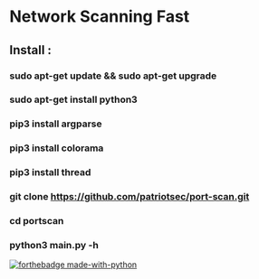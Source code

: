 # Network Scanning Fast
## Install :
### sudo apt-get update && sudo apt-get upgrade
### sudo apt-get install python3
### pip3 install argparse
### pip3 install colorama
### pip3 install thread
### git clone https://github.com/patriotsec/port-scan.git
### cd portscan
### python3 main.py -h



[![forthebadge made-with-python](http://ForTheBadge.com/images/badges/made-with-python.svg)](https://www.python.org/)
